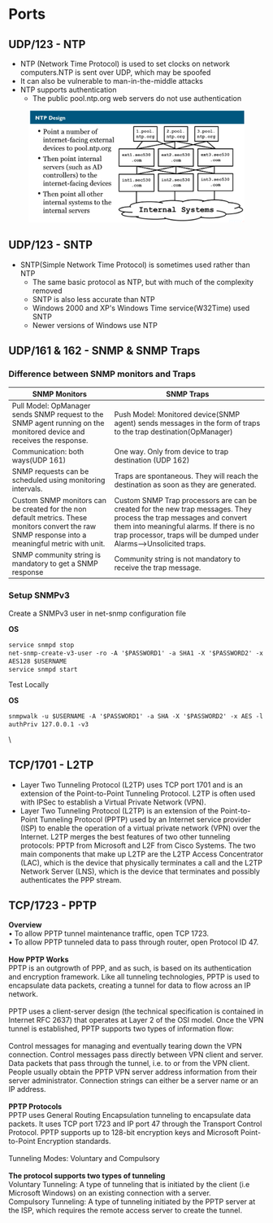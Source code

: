 # Ports



## **UDP/123  - NTP**

* NTP (Network Time Protocol) is used to set clocks on network computers.NTP is sent over UDP, which may be spoofed
* It can also be vulnerable to man-in-the-middle attacks
* NTP supports authentication
  * The public pool.ntp.org web servers do not use authentication

<figure><img src="../.gitbook/assets/image (39).png" alt=""><figcaption></figcaption></figure>

## **UDP/123  - SNTP**

* SNTP(Simple Network Time Protocol) is sometimes used rather than NTP&#x20;
  * The same basic protocol as NTP, but with much of the complexity removed&#x20;
  * SNTP is also less accurate than NTP&#x20;
  * Windows 2000 and XP's Windows Time service(W32Time) used SNTP&#x20;
  * Newer versions of Windows use NTP

## **UDP/161 & 162  - SNMP & SNMP Traps**

### **Difference between SNMP monitors and Traps**

| SNMP Monitors                                                                                                                                     | SNMP Traps                                                                                                                                                                                                                              |
| ------------------------------------------------------------------------------------------------------------------------------------------------- | --------------------------------------------------------------------------------------------------------------------------------------------------------------------------------------------------------------------------------------- |
| Pull Model: OpManager sends SNMP request to the SNMP agent running on the monitored device and receives the response.                             | Push Model: Monitored device(SNMP agent) sends messages in the form of traps to the trap destination(OpManager)                                                                                                                         |
| Communication: both ways(UDP 161)                                                                                                                 | One way. Only from device to trap destination (UDP 162)                                                                                                                                                                                 |
| SNMP requests can be scheduled using monitoring intervals.                                                                                        | Traps are spontaneous. They will reach the destination as soon as they are generated.                                                                                                                                                   |
| Custom SNMP monitors can be created for the non default metrics. These monitors convert the raw SNMP response into a meaningful metric with unit. | Custom SNMP Trap processors are can be created for the new trap messages. They process the trap messages and convert them into meaningful alarms. If there is no trap processor, traps will be dumped under Alarms-->Unsolicited traps. |
| SNMP community string is mandatory to get a SNMP response                                                                                         | Community string is not mandatory to receive the trap message.                                                                                                                                                                          |

### Setup SNMPv3

&#x20;Create a SNMPv3 user in net-snmp configuration file

**OS**

```
service snmpd stop 
net-snmp-create-v3-user -ro -A '$PASSWORD1' -a SHA1 -X '$PASSWORD2' -x AES128 $USERNAME
service snmpd start
```

Test Locally

**OS**

```
snmpwalk -u $USERNAME -A '$PASSWORD1' -a SHA -X '$PASSWORD2' -x AES -l authPriv 127.0.0.1 -v3
```

\


## **TCP/1701 - L2TP**

* Layer Two Tunneling Protocol (L2TP) uses TCP port 1701 and is an extension of the Point-to-Point Tunneling Protocol. L2TP is often used with IPSec to establish a Virtual Private Network (VPN).
* Layer Two Tunneling Protocol (L2TP) is an extension of the Point-to-Point Tunneling Protocol (PPTP) used by an Internet service provider (ISP) to enable the operation of a virtual private network (VPN) over the Internet. L2TP merges the best features of two other tunneling protocols: PPTP from Microsoft and L2F from Cisco Systems. The two main components that make up L2TP are the L2TP Access Concentrator (LAC), which is the device that physically terminates a call and the L2TP Network Server (LNS), which is the device that terminates and possibly authenticates the PPP stream.

## **TCP/1723 - PPTP**

**Overview**\
• To allow PPTP tunnel maintenance traffic, open TCP 1723.\
• To allow PPTP tunneled data to pass through router, open Protocol ID 47.\
\
**How PPTP Works**\
PPTP is an outgrowth of PPP, and as such, is based on its authentication and encryption framework. Like all tunneling technologies, PPTP is used to encapsulate data packets, creating a tunnel for data to flow across an IP network.\
\
PPTP uses a client-server design (the technical specification is contained in Internet RFC 2637) that operates at Layer 2 of the OSI model. Once the VPN tunnel is established, PPTP supports two types of information flow:\
\
Control messages for managing and eventually tearing down the VPN connection. Control messages pass directly between VPN client and server.\
Data packets that pass through the tunnel, i.e. to or from the VPN client.\
People usually obtain the PPTP VPN server address information from their server administrator. Connection strings can either be a server name or an IP address.\
\
**PPTP Protocols**\
PPTP uses General Routing Encapsulation tunneling to encapsulate data packets. It uses TCP port 1723 and IP port 47 through the Transport Control Protocol. PPTP supports up to 128-bit encryption keys and Microsoft Point-to-Point Encryption standards.\
\
Tunneling Modes: Voluntary and Compulsory\
\
**The protocol supports two types of tunneling**\
Voluntary Tunneling: A type of tunneling that is initiated by the client (i.e Microsoft Windows) on an existing connection with a server.\
Compulsory Tunneling: A type of tunneling initiated by the PPTP server at the ISP, which requires the remote access server to create the tunnel.

